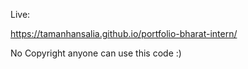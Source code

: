 Live:

https://tamanhansalia.github.io/portfolio-bharat-intern/

No Copyright anyone can use this code :)

